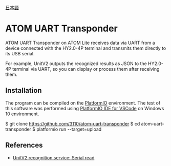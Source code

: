 [日本語](README_ja_JP.md)
# ATOM UART Transponder

ATOM UART Transponder on ATOM Lite receives data via UART from a device connected with the HY2.0-4P terminal and transmits them directly to its USB serial.

For example, UnitV2 outputs the recognized results as JSON to the HY2.0-4P terminal via UART, so you can display or process them after receiving them.

## Installation

The program can be compiled on the [PlatformIO](https://platformio.org/) environment.  The test of this software was performed using  [PlatformIO IDE for VSCode](https://platformio.org/install/ide?install=vscode) on Windows 10 environment.

$ git clone https://github.com/3110/atom-uart-transponder
$ cd atom-uart-transponder
$ platformio run --target=upload

## References

* [UnitV2 recognition service: Serial read](https://docs.m5stack.com/en/quick_start/unitv2/base_functions#serial-read)